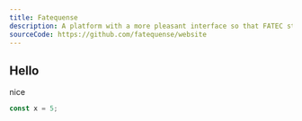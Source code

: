 ```yaml
---
title: Fatequense
description: A platform with a more pleasant interface so that FATEC students can view their college information. Made with Nextjs, using NextAuth and JWT for authentication.
sourceCode: https://github.com/fatequense/website
---
```


## Hello

nice

```js
const x = 5;
```